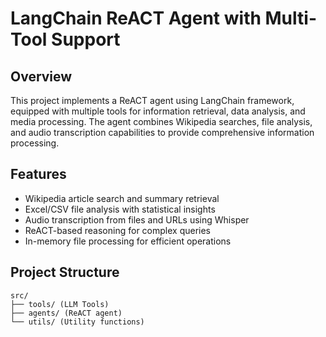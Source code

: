 # LangChain ReACT Agent with Multi-Tool Support

## Overview
This project implements a ReACT agent using LangChain framework, equipped with multiple tools for information retrieval, data analysis, and media processing. The agent combines Wikipedia searches, file analysis, and audio transcription capabilities to provide comprehensive information processing.

## Features
- Wikipedia article search and summary retrieval
- Excel/CSV file analysis with statistical insights
- Audio transcription from files and URLs using Whisper
- ReACT-based reasoning for complex queries
- In-memory file processing for efficient operations

## Project Structure
```
src/
├── tools/ (LLM Tools)
├── agents/ (ReACT agent)
└── utils/ (Utility functions)
```
